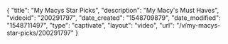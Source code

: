 {
    "title": "My Macys Star Picks",
    "description": "My Macy's Must Haves",
    "videoid": "200291797",
    "date_created": "1548709879",
    "date_modified": "1548711497",
    "type": "captivate",
    "layout": "video",
    "url": "\/v\/my-macys-star-picks\/200291797"
}